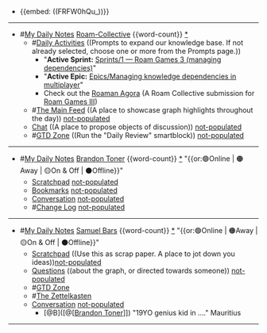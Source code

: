 - {{embed: ((FRFW0hQu_))}}
- ---
- #[My Daily Notes](<My Daily Notes.md>) [Roam-Collective](<Roam-Collective.md>) {{word-count}} [*]([rc](<rc.md>)) 
    - #[Daily Activities](<Daily Activities.md>) ((Prompts to expand our knowledge base. If not already selected, choose one or more from the Prompts page.))
        - "**Active Sprint:** [Sprints/1 — Roam Games 3 (managing dependencies)](<Sprints/1 — Roam Games 3 (managing dependencies).md>)"
        - "**Active Epic:** [Epics/Managing knowledge dependencies in multiplayer](<Epics/Managing knowledge dependencies in multiplayer.md>)"
        - Check out the [Roaman Agora](https://roamresearch.com/#/app/The-Roaman-Agora/page/wujSyfjAu) (A Roam Collective submission for [Roam Games III](<Roam Games III.md>))
    - #[The Main Feed](<The Main Feed.md>) ((A place to showcase graph highlights throughout the day)) [not-populated](<not-populated.md>) 
    - [Chat](<Chat.md>) ((A place to propose objects of discussion)) [not-populated](<not-populated.md>)
    - #[GTD Zone](<GTD Zone.md>) ((Run the "Daily Review" smartblock)) [not-populated](<not-populated.md>) 
- ---
- #[My Daily Notes](<My Daily Notes.md>) [Brandon Toner](<Brandon Toner.md>) {{word-count}} [*]([bnt](<bnt.md>)) "{{or:🟢Online | 🟠Away | 🟡On & Off | ⚫️Offline}}"
    - [Scratchpad](<Scratchpad.md>) [not-populated](<not-populated.md>)
    - [Bookmarks](<Bookmarks.md>) [not-populated](<not-populated.md>)
    - [Conversation](<Conversation.md>) [not-populated](<not-populated.md>)
    - #[Change Log](<Change Log.md>) [not-populated](<not-populated.md>)
- ---
- #[My Daily Notes](<My Daily Notes.md>) [Samuel Bars](<Samuel Bars.md>) {{word-count}} [*]([smb](<smb.md>)) "{{or:🟢Online | 🟠Away | 🟡On & Off | ⚫️Offline}}"
    - [Scratchpad](<Scratchpad.md>) ((Use this as scrap paper. A place to jot down you ideas))[not-populated](<not-populated.md>)
    - [Questions](<Questions.md>) ((about the graph, or directed towards someone)) [not-populated](<not-populated.md>)
    - #[GTD Zone](<GTD Zone.md>)
    - #[The Zettelkasten](<The Zettelkasten.md>)
    - [Conversation](<Conversation.md>) [not-populated](<not-populated.md>)
        - [@B]([@[[Brandon Toner](<@[[Brandon Toner.md>)]]) "19YO genius kid in ...." Mauritius
- ---
